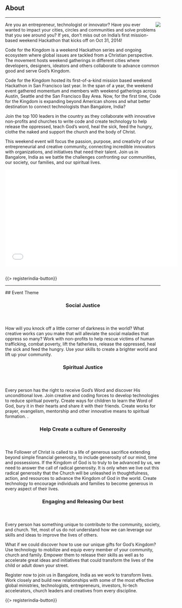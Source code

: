 ﻿## <i class="icon fa-book"></i> About
---
<img src="{{assets}}/images/child.png" style="float:right"/>
Are you an entrepreneur, technologist or innovator? Have you ever wanted to impact your cities, circles and communities and solve problems that you see around you? If yes, don’t miss out on India’s first mission-based weekend Hackathon that kicks off on Oct 31, 2014!

Code for the Kingdom is a weekend Hackathon series and ongoing ecosystem where global issues are tackled from a Christian perspective. The movement hosts weekend gatherings in different cities where developers, designers, ideators and others collaborate to advance common good and serve God’s Kingdom.

Code for the Kingdom hosted its first-of-a-kind mission based weekend Hackathon in San Francisco last year. In the span of a year, the weekend event gathered momentum and members with weekend gatherings across Austin, Seattle and the San Francisco Bay Area. Now, for the first time, Code for the Kingdom is expanding beyond American shores and what better destination to connect technologists than Bangalore, India?

Join the top 100 leaders in the country as they collaborate with innovative non-profits and churches to write code and create technology to help release the oppressed, teach God’s word, heal the sick, feed the hungry, clothe the naked and support the church and the body of Christ. 

This weekend event will focus the passion, purpose, and creativity of our entrepreneurial and creative community, connecting incredible innovators with organizations, and initiatives that need their talent.
Join us in Bangalore, India as we battle the challenges confronting our communities, our society, our families, and our spiritual lives.

<div class="video-container"><iframe width="560" height="315" src="//www.youtube.com/embed/qj3bxB4UJS0?rel=0" frameborder="0" allowfullscreen></iframe></div>

<br>


{{> registerindia-button}}
<hr/>
## Event Theme
<div class="smaller-paragraphs">
  <div class="row">
    <div class="6u">
      <section>
        <header>
          <h3>Social Justice</h3>
        </header>
        <p>How will you knock off a little corner of darkness in the world? What creative works can you make that will alleviate the social maladies that oppress so many? Work with non-profits to help rescue victims of human trafficking, combat poverty, lift the fatherless, release the oppressed, heal the sick and feed the hungry. Use your skills to create a brighter world and lift up your community.
    </div>
    <div class="6u">
      <section>
       <header>
          <h3>Spiritual Justice</h3>
        </header>
        <p>Every person has the right to receive God’s Word and discover His unconditional love. Join creative and coding forces to develop technologies to reduce spiritual poverty. Create ways for children to learn the Word of God, bury it in their hearts and share it with their friends. Create works for prayer, evangelism, mentorship and other innovative means to spiritual formation. .
      </section>
    </div>
  </div>
  <div class="row">
    <div class="6u">
      <section>    
        <header>
          <h3>Help Create a culture of Generosity</h3>
        </header>
        <p>The Follower of Christ is called to a life of generous sacrifice extending beyond simple financial generosity, to include generosity of our mind, time and possessions. If the Kingdom of God is to truly to be advanced by us, we need to answer the call of radical generosity. It is only when we live out this radical generosity that the Church will be unleashed in thoughtfulness, action, and resources to advance the Kingdom of God in the world. Create technology to encourage individuals and families to become generous in every aspect of their lives.
</section>
    </div>
    <div class="6u">
      <section>      
        <header>
          <h3>Engaging and Releasing Our best</h3>
        </header>
        <p>Every person has something unique to contribute to the community, society, and church. Yet, most of us do not understand how we can leverage our skills and ideas to improve the lives of others.

What if we could discover how to use our unique gifts for God’s Kingdom? Use technology to mobilize and equip every member of your community, church and family. Empower them to release their skills as well as to accelerate great ideas and initiatives that could transform the lives of the child or adult down your street.
      </section>
    </div>
  </div>
</div>
<p>Register now to join us in Bangalore, India as we work to transform lives. Work closely and build new relationships with some of the most effective global ministries, technologists, entrepreneurs, investors, hi-tech accelerators, church leaders and creatives from every discipline.
</p>
{{> registerindia-button}}

